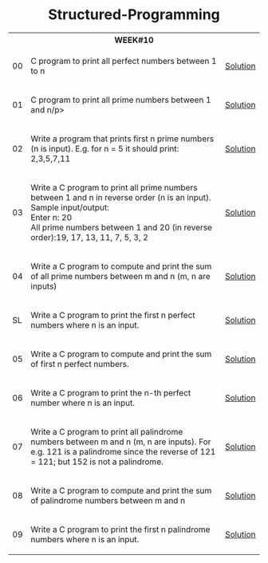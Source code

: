<h1 align="center"> Structured-Programming </h1>

<table>

  <tr>
    <th colspan="3", style="text-align: center"><b>WEEK#10</b></th>
  </tr>
  
  <tr>
    <td>00</td>
    <td>
      <p>C program to print all perfect numbers between 1 to n</p>
    </td>
    <td><a href="" target="_blank">Solution</a></td>
  </tr>
  
  <tr>
    <td>01</td>
    <td>
      <p>C program to print all prime numbers between 1 and n/p>
    </td>
    <td><a href="" target="_blank">Solution</a></td>
  </tr>
  
  <tr>
    <td>02</td>
    <td>
      <p>Write a program that prints first n prime numbers (n is input). E.g. for n = 5 it should print: 2,3,5,7,11</p>
    </td>
    <td><a href="" target="_blank">Solution</a></td>
  </tr>
  
  <tr>
    <td>03</td>
    <td>
      <p>Write a C program to print all prime numbers between 1 and n in reverse order (n is an input). <br>
      Sample input/output:<br>
      Enter n: 20<br>
      All prime numbers between 1 and 20 (in reverse order):19, 17, 13, 11, 7, 5, 3, 2
      </p>
    </td>
    <td><a href="" target="_blank">Solution</a></td>
  </tr>
  
  
  
  <tr>
    <td>04</td>
    <td>
      <p>Write a C program to compute and print the sum of all prime numbers between m and n (m, n are inputs)</p>
    </td>
    <td><a href="" target="_blank">Solution</a></td>
  </tr>
  
  <tr>
    <td>SL</td>
    <td>
      <p>Write a C program to print the first n perfect numbers where n is an input.</p>
    </td>
    <td><a href="" target="_blank">Solution</a></td>
  </tr>
  
  <tr>
    <td>05</td>
    <td>
      <p>Write a C program to compute and print the sum of first n perfect numbers.</p>
    </td>
    <td><a href="" target="_blank">Solution</a></td>
  </tr>
  
  <tr>
    <td>06</td>
    <td>
      <p>Write a C program to print the n-th perfect number where n is an input.</p>
    </td>
    <td><a href="" target="_blank">Solution</a></td>
  </tr>
  
  
  
  <tr>
    <td>07</td>
    <td>
      <p>Write a C program to print all palindrome numbers between m and n (m,  n are inputs). For e.g. 121 is a palindrome since the reverse of 121 = 121; but 152 is not a palindrome.</p>
    </td>
    <td><a href="" target="_blank">Solution</a></td>
  </tr>
  
  <tr>
    <td>08</td>
    <td>
      <p>Write a C program to compute and print the sum of palindrome numbers between m and n</p>
    </td>
    <td><a href="" target="_blank">Solution</a></td>
  </tr>
  
  <tr>
    <td>09</td>
    <td>
      <p>Write a C program to print the first n palindrome numbers where n is an input.</p>
    </td>
    <td><a href="" target="_blank">Solution</a></td>
  </tr>
  
  
  <!---  
  <tr>
    <td>02.</td>
    <td>
      <p></p>
    </td>
    <td><a href="" target="_blank">Solution</a></td>
  </tr>

  <tr>
    <td>SL</td>
    <td>
      <p>Problem Description</p>
    </td>
    <td><a href="" target="_blank">Solution</a></td>
  </tr>
  --->
  
</table>
